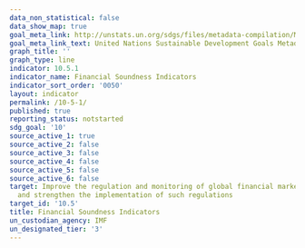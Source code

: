 ```yaml
---
data_non_statistical: false
data_show_map: true
goal_meta_link: http://unstats.un.org/sdgs/files/metadata-compilation/Metadata-Goal-10.pdf
goal_meta_link_text: United Nations Sustainable Development Goals Metadata (pdf 564kB)
graph_title: ''
graph_type: line
indicator: 10.5.1
indicator_name: Financial Soundness Indicators
indicator_sort_order: '0050'
layout: indicator
permalink: /10-5-1/
published: true
reporting_status: notstarted
sdg_goal: '10'
source_active_1: true
source_active_2: false
source_active_3: false
source_active_4: false
source_active_5: false
source_active_6: false
target: Improve the regulation and monitoring of global financial markets and institutions
  and strengthen the implementation of such regulations
target_id: '10.5'
title: Financial Soundness Indicators
un_custodian_agency: IMF
un_designated_tier: '3'
---
```

